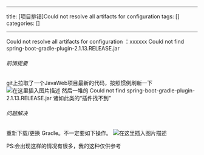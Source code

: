 
--- 
title:  [项目排错]Could not resolve all artifacts for configuration 
tags: []
categories: [] 

---
Could not resolve all artifacts for configuration ：xxxxxx Could not find spring-boot-gradle-plugin-2.1.13.RELEASE.jar

###### 前情提要

git上拉取了一个JavaWeb项目最新的代码，按照惯例刷新一下 <img src="https://img-blog.csdnimg.cn/20210112153734467.png" alt="在这里插入图片描述"> 然后一堆的 Could not find spring-boot-gradle-plugin-2.1.13.RELEASE.jar 诸如此类的“插件找不到”

###### 问题解决

重新下载/更换 Gradle。不一定要如下操作。 <img src="https://img-blog.csdnimg.cn/20210112154113895.png?x-oss-process=image/watermark,type_ZmFuZ3poZW5naGVpdGk,shadow_10,text_aHR0cHM6Ly9ibG9nLmNzZG4ubmV0L21kd3NtZw==,size_16,color_FFFFFF,t_70" alt="在这里插入图片描述">

PS:会出现这样的情况有很多，我的这种仅供参考
